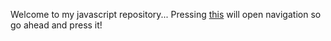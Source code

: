 Welcome to my javascript repository... Pressing [this](https://scenoxmans.github.io/javascript/) will open navigation so go ahead and press it!
